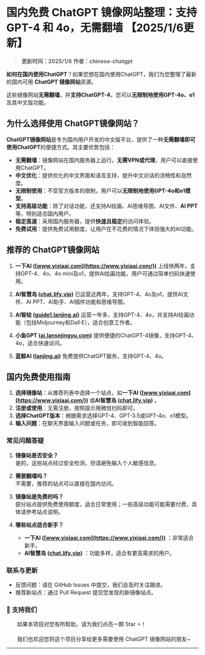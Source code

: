 # 国内免费 ChatGPT 镜像网站整理：支持 GPT-4 和 4o，无需翻墙 【2025/1/6更新】

> **更新时间：2025/1/6**
> **作者：chinese-chatgpt** 

**如何在国内使用ChatGPT**？如果您想在国内使用ChatGPT，我们为您整理了最新的国内可用 **ChatGPT 镜像网站**资源。

这些镜像网站**无需翻墙**，并**支持ChatGPT-4**，您可以**无限制地使用GPT-4o、o1**及其中文版功能。


## 为什么选择使用 ChatGPT镜像网站？

**ChatGPT镜像网站**是专为国内用户开发的中文版平台，提供了一种**无需翻墙即可使用ChatGPT**的便捷方式。其主要优势包括：

- **无需翻墙**：镜像网站在国内服务器上运行，**无需VPN或代理**，用户可以直接使用ChatGPT。
- **中文优化**：提供优化的中文界面和语言支持，提升中文对话的流畅性和自然度。
- **无限制使用**：不受官方版本的限制，用户可以**无限制地使用GPT-4o和o1模型**。
- **支持高级功能**：除了对话功能，还支持AI绘画、AI思维导图、AI文件、**AI PPT**等，特别适合国内用户。
- **稳定高速**：采用国内服务器，提供**快速且稳定**的访问体验。
- **免费试用**：提供免费试用额度，让用户在不花费的情况下体验强大的AI功能。

## 推荐的 ChatGPT镜像网站

1. **一下AI ([www.yixiaai.com](https://www.yixiaai.com/))**  上线快两年，支持GPT-4、4o、4o mini及o1，提供AI绘画功能，用户可通过简单扫码快速使用。

2. **AI智慧岛 ([chat.lify.vip](https://chat.lify.vip/))**    已运营近两年，支持GPT-4、4o及o1，提供AI文件、AI PPT、AI助手、AI插件功能和思维导图。

3. **AI智绘 ([guide1.lanjing.ai](https://guide1.lanjing.ai/))**   运营一年多，支持GPT-4、4o，并支持AI绘画功能（包括Midjourney和Dall·E），适合创意工作者。

4. **小鱼GPT ([ai.lansejingyu.com](https://ai.lansejingyu.com/))**  提供便捷的ChatGPT-4镜像，支持GPT-4、4o，适合快速访问。

5. **蓝鲸AI ([lanjing.ai](https://lanjing.ai/))**   免费提供ChatGPT服务，支持GPT-4、4o。

## 国内免费使用指南

1. **选择镜像站**：从推荐列表中选择一个站点，如**一下AI ([www.yixiaai.com](https://www.yixiaai.com/))** 或**AI智慧岛 ([chat.lify.vip](https://chat.lify.vip/))** 。
2. **注册或使用**：无需注册，按照提示用微信扫码即可。
3. **选择ChatGPT版本**：根据需求选择GPT-4、GPT-3.5或GPT-4o、o1模型。
4. **输入问题**：在聊天界面输入问题或任务，即可收到智能回答。

### 常见问题答疑

1. **镜像站是否安全？** <br />
   是的，这些站点经过安全检测，但请避免输入个人敏感信息。

2. **需要翻墙吗？** <br />
   不需要，推荐的站点可以直接在国内访问。

3. **镜像站是免费的吗？** <br />
   部分站点提供免费使用额度，适合日常使用；一些高级功能可能需要付费，具体请参考站点说明。

4. **哪些站点适合新手？** <br />
   - **一下AI ([www.yixiaai.com](https://www.yixiaai.com/))** ：非常适合新手。
   - **AI智慧岛 ([chat.lify.vip](https://chat.lify.vip/))** ：功能多样，适合有更高需求的用户。

### 联系与更新

- 反馈问题：请在 GitHub Issues 中提交，我们会及时关注跟进。
- 推荐新站点：通过 Pull Request 提交您发现的新镜像站点。

### 🌟 支持我们

&emsp;&emsp;如果本项目对您有所帮助，请为我们点亮一颗 Star ⭐！

&emsp;&emsp;我们也欢迎您将这个项目分享给更多需要使用 ChatGPT 镜像网站的朋友~

---
